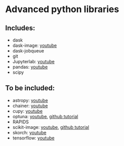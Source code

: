# Advanced python libraries

## Includes:

- dask
- dask-image: [youtube](https://youtu.be/XGUS174vvLs)
- dask-jobqueue
- git
- Jupyterlab: [youtube](https://youtu.be/RFabWieskak)
- pandas: [youtube](https://www.youtube.com/watch?v=kQ6UWd9t2Go)
- scipy

## To be included:

- astropy: [youtube](https://youtu.be/Cu1ve91q9NA)
- chainer: [youtube](https://youtu.be/w2n4hJWi4qA)
- cupy: [youtube](https://youtu.be/GjJRNMTA53s)
- optuna: [youtube](https://youtu.be/J_aymk4YXhg), [github tutorial](https://github.com/chendaniely/scipy-2019-pandas)
- RAPIDS
- scikit-image: [youtube](https://www.youtube.com/watch?v=d1CIV9irQAY), [github tutorial](https://github.com/scikit-image/skimage-tutorials)
- skorch: [youtube](https://youtu.be/0J7FaLk0bmQ)
- tensorflow: [youtube](https://www.youtube.com/watch?v=E0-mp5UlWzo&t=2976s)
